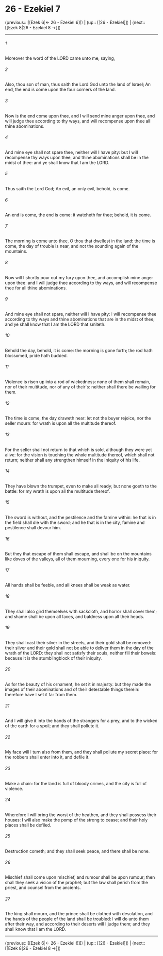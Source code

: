 # 26 - Ezekiel 7

(previous:: [[Ezek 6|← 26 - Ezekiel 6]]) | (up:: [[26 - Ezekiel]]) | (next:: [[Ezek 8|26 - Ezekiel 8 →]])

***


###### 1 
Moreover the word of the LORD came unto me, saying, 

###### 2 
Also, thou son of man, thus saith the Lord God unto the land of Israel; An end, the end is come upon the four corners of the land. 

###### 3 
Now is the end come upon thee, and I will send mine anger upon thee, and will judge thee according to thy ways, and will recompense upon thee all thine abominations. 

###### 4 
And mine eye shall not spare thee, neither will I have pity: but I will recompense thy ways upon thee, and thine abominations shall be in the midst of thee: and ye shall know that I am the LORD. 

###### 5 
Thus saith the Lord God; An evil, an only evil, behold, is come. 

###### 6 
An end is come, the end is come: it watcheth for thee; behold, it is come. 

###### 7 
The morning is come unto thee, O thou that dwellest in the land: the time is come, the day of trouble is near, and not the sounding again of the mountains. 

###### 8 
Now will I shortly pour out my fury upon thee, and accomplish mine anger upon thee: and I will judge thee according to thy ways, and will recompense thee for all thine abominations. 

###### 9 
And mine eye shall not spare, neither will I have pity: I will recompense thee according to thy ways and thine abominations that are in the midst of thee; and ye shall know that I am the LORD that smiteth. 

###### 10 
Behold the day, behold, it is come: the morning is gone forth; the rod hath blossomed, pride hath budded. 

###### 11 
Violence is risen up into a rod of wickedness: none of them shall remain, nor of their multitude, nor of any of their's: neither shall there be wailing for them. 

###### 12 
The time is come, the day draweth near: let not the buyer rejoice, nor the seller mourn: for wrath is upon all the multitude thereof. 

###### 13 
For the seller shall not return to that which is sold, although they were yet alive: for the vision is touching the whole multitude thereof, which shall not return; neither shall any strengthen himself in the iniquity of his life. 

###### 14 
They have blown the trumpet, even to make all ready; but none goeth to the battle: for my wrath is upon all the multitude thereof. 

###### 15 
The sword is without, and the pestilence and the famine within: he that is in the field shall die with the sword; and he that is in the city, famine and pestilence shall devour him. 

###### 16 
But they that escape of them shall escape, and shall be on the mountains like doves of the valleys, all of them mourning, every one for his iniquity. 

###### 17 
All hands shall be feeble, and all knees shall be weak as water. 

###### 18 
They shall also gird themselves with sackcloth, and horror shall cover them; and shame shall be upon all faces, and baldness upon all their heads. 

###### 19 
They shall cast their silver in the streets, and their gold shall be removed: their silver and their gold shall not be able to deliver them in the day of the wrath of the LORD: they shall not satisfy their souls, neither fill their bowels: because it is the stumblingblock of their iniquity. 

###### 20 
As for the beauty of his ornament, he set it in majesty: but they made the images of their abominations and of their detestable things therein: therefore have I set it far from them. 

###### 21 
And I will give it into the hands of the strangers for a prey, and to the wicked of the earth for a spoil; and they shall pollute it. 

###### 22 
My face will I turn also from them, and they shall pollute my secret place: for the robbers shall enter into it, and defile it. 

###### 23 
Make a chain: for the land is full of bloody crimes, and the city is full of violence. 

###### 24 
Wherefore I will bring the worst of the heathen, and they shall possess their houses: I will also make the pomp of the strong to cease; and their holy places shall be defiled. 

###### 25 
Destruction cometh; and they shall seek peace, and there shall be none. 

###### 26 
Mischief shall come upon mischief, and rumour shall be upon rumour; then shall they seek a vision of the prophet; but the law shall perish from the priest, and counsel from the ancients. 

###### 27 
The king shall mourn, and the prince shall be clothed with desolation, and the hands of the people of the land shall be troubled: I will do unto them after their way, and according to their deserts will I judge them; and they shall know that I am the LORD.

***

(previous:: [[Ezek 6|← 26 - Ezekiel 6]]) | (up:: [[26 - Ezekiel]]) | (next:: [[Ezek 8|26 - Ezekiel 8 →]])
